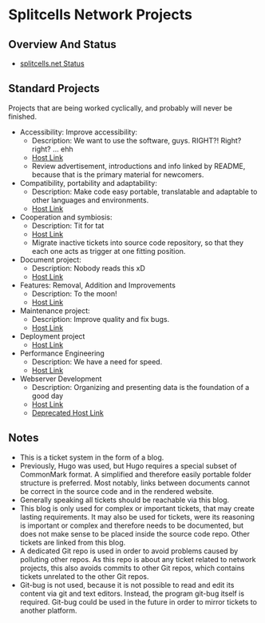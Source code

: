# Splitcells Network Projects
## Overview And Status
* [splitcells.net Status](https://splitcells.net/net/splitcells/network/status.html)
## Standard Projects
Projects that are being worked cyclically, and probably will never be finished.
* Accessibility: Improve accessibility:
  * Description: We want to use the software, guys. RIGHT?! Right? right? ... ehh
  * [Host Link](https://github.com/orgs/www-splitcells-net/projects/5)
  * Review advertisement, introductions and info linked by README,
    because that is the primary material for newcomers.
* Compatibility, portability and adaptability:
  * Description: Make code easy portable, translatable and adaptable to other languages and environments.
  * [Host Link](https://github.com/orgs/www-splitcells-net/projects/4)
* Cooperation and symbiosis:
  * Description: Tit for tat
  * [Host Link](https://github.com/orgs/www-splitcells-net/projects/8)
  * Migrate inactive tickets into source code repository,
    so that they each one acts as trigger at one fitting position.
* Document project:
  * Description: Nobody reads this xD
  * [Host Link](https://github.com/orgs/www-splitcells-net/projects/9)
* Features: Removal, Addition and Improvements
  * Description: To the moon!
  * [Host Link](https://github.com/orgs/www-splitcells-net/projects/7)
* Maintenance project:
  * Description: Improve quality and fix bugs.
  * [Host Link](https://github.com/orgs/www-splitcells-net/projects/3)
* Deployment project
  * [Host Link](https://codeberg.org/splitcells-net/net.splitcells.network.community/projects/8588)
* Performance Engineering 
  * Description: We have a need for speed.
  * [Host Link](https://github.com/orgs/www-splitcells-net/projects/6)
* Webserver Development
    * Description: Organizing and presenting data is the foundation of a good day
    * [Host Link](https://codeberg.org/splitcells-net/net.splitcells.network.community/projects/8592)
    * [Deprecated Host Link](https://todo.sr.ht/~splitcells-net/net.splitcells.network?search=label%3A%22active%22)
## Notes
* This is a ticket system in the form of a blog.
* Previously, Hugo was used, but Hugo requires a special subset of CommonMark format.
    A simplified and therefore easily portable folder structure is preferred.
    Most notably, links between documents cannot be correct in the source code and in the rendered website.
* Generally speaking all tickets should be reachable via this blog.
* This blog is only used for complex or important tickets, that may create lasting requirements.
  It may also be used for tickets, were its reasoning is important or complex and therefore needs to be documented,
  but does not make sense to be placed inside the source code repo.
  Other tickets are linked from this blog.
* A dedicated Git repo is used in order to avoid problems caused by polluting other repos.
  As this repo is about any ticket related to network projects,
  this also avoids commits to other Git repos,
  which contains tickets unrelated to the other Git repos.
* Git-bug is not used,
  because it is not possible to read and edit its content via git and text editors.
  Instead, the program git-bug itself is required.
  Git-bug could be used in the future in order to mirror tickets to another platform.
